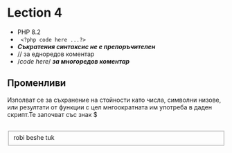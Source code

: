 # Lection 4

- PHP 8.2
- ``` <?php code here ...?>```
- ___Съкратения синтаксис не е препоръчителен___
- // за едноредов коментар
- /*code here*/ ___за многоредов коментар___
## Променливи
Изполват се за съхранение на стойности като числа, символни низове, или резултати от функции с цел мнгоократната им употреба в даден скрипт.Те започват със знак $
## 
<fieldset> robi beshe tuk</fieldset>
